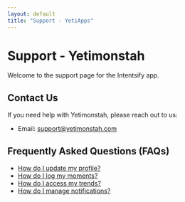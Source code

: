 ```yaml
---
layout: default
title: "Support - YetiApps"
---
```

# Support - Yetimonstah
Welcome to the support page for the Intentsify app.

## Contact Us
If you need help with Yetimonstah, please reach out to us:
- Email: [support@yetimonstah.com](mailto:support@yetimonstah.com)

## Frequently Asked Questions (FAQs)
- [How do I update my profile?](#how-do-i-update-my-profile)
- [How do I log my moments?](#how-do-i-log-my-moments)
- [How do I access my trends?](#how-do-i-access-my-trends)
- [How do I manage notifications?](#how-do-i-manage-notifications)
